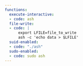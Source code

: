 ```yaml
---
functions:
  execute-interactive:
  - code: ash
  file-write:
  - code: |
      export LFILE=file_to_write
      ash -c 'echo data > $LFILE'
  suid-enabled:
  - code: "./ash"
  sudo-enabled:
  - code: sudo ash
---
```

